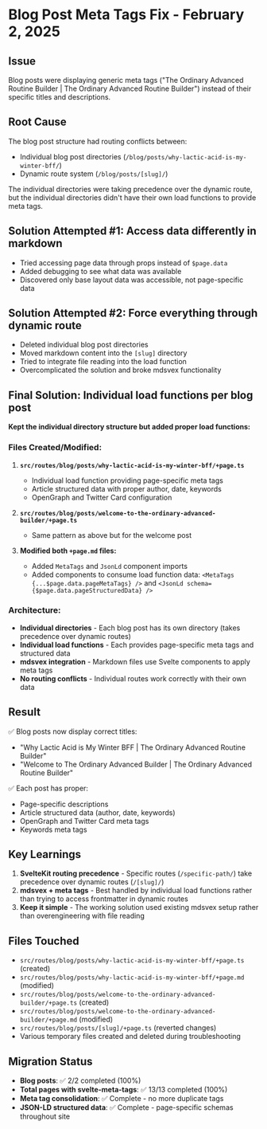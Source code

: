 # Blog Post Meta Tags Fix - February 2, 2025

## Issue

Blog posts were displaying generic meta tags ("The Ordinary Advanced Routine Builder | The Ordinary Advanced Routine Builder") instead of their specific titles and descriptions.

## Root Cause

The blog post structure had routing conflicts between:

- Individual blog post directories (`/blog/posts/why-lactic-acid-is-my-winter-bff/`)
- Dynamic route system (`/blog/posts/[slug]/`)

The individual directories were taking precedence over the dynamic route, but the individual directories didn't have their own load functions to provide meta tags.

## Solution Attempted #1: Access data differently in markdown

- Tried accessing page data through props instead of `$page.data`
- Added debugging to see what data was available
- Discovered only base layout data was accessible, not page-specific data

## Solution Attempted #2: Force everything through dynamic route

- Deleted individual blog post directories
- Moved markdown content into the `[slug]` directory
- Tried to integrate file reading into the load function
- Overcomplicated the solution and broke mdsvex functionality

## Final Solution: Individual load functions per blog post

**Kept the individual directory structure but added proper load functions:**

### Files Created/Modified:

1. **`src/routes/blog/posts/why-lactic-acid-is-my-winter-bff/+page.ts`**

   - Individual load function providing page-specific meta tags
   - Article structured data with proper author, date, keywords
   - OpenGraph and Twitter Card configuration

2. **`src/routes/blog/posts/welcome-to-the-ordinary-advanced-builder/+page.ts`**

   - Same pattern as above but for the welcome post

3. **Modified both `+page.md` files:**
   - Added `MetaTags` and `JsonLd` component imports
   - Added components to consume load function data: `<MetaTags {...$page.data.pageMetaTags} />` and `<JsonLd schema={$page.data.pageStructuredData} />`

### Architecture:

- **Individual directories** - Each blog post has its own directory (takes precedence over dynamic routes)
- **Individual load functions** - Each provides page-specific meta tags and structured data
- **mdsvex integration** - Markdown files use Svelte components to apply meta tags
- **No routing conflicts** - Individual routes work correctly with their own data

## Result

✅ Blog posts now display correct titles:

- "Why Lactic Acid is My Winter BFF | The Ordinary Advanced Routine Builder"
- "Welcome to The Ordinary Advanced Builder | The Ordinary Advanced Routine Builder"

✅ Each post has proper:

- Page-specific descriptions
- Article structured data (author, date, keywords)
- OpenGraph and Twitter Card meta tags
- Keywords meta tags

## Key Learnings

1. **SvelteKit routing precedence** - Specific routes (`/specific-path/`) take precedence over dynamic routes (`/[slug]/`)
2. **mdsvex + meta tags** - Best handled by individual load functions rather than trying to access frontmatter in dynamic routes
3. **Keep it simple** - The working solution used existing mdsvex setup rather than overengineering with file reading

## Files Touched

- `src/routes/blog/posts/why-lactic-acid-is-my-winter-bff/+page.ts` (created)
- `src/routes/blog/posts/why-lactic-acid-is-my-winter-bff/+page.md` (modified)
- `src/routes/blog/posts/welcome-to-the-ordinary-advanced-builder/+page.ts` (created)
- `src/routes/blog/posts/welcome-to-the-ordinary-advanced-builder/+page.md` (modified)
- `src/routes/blog/posts/[slug]/+page.ts` (reverted changes)
- Various temporary files created and deleted during troubleshooting

## Migration Status

- **Blog posts**: ✅ 2/2 completed (100%)
- **Total pages with svelte-meta-tags**: ✅ 13/13 completed (100%)
- **Meta tag consolidation**: ✅ Complete - no more duplicate tags
- **JSON-LD structured data**: ✅ Complete - page-specific schemas throughout site
